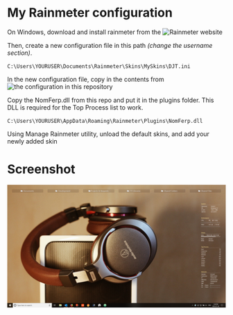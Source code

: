# My Rainmeter configuration

On Windows, download and install rainmeter from the ![Rainmeter website](https://www.rainmeter.net/)

Then, create a new configuration file in this path *(change the username section)*.
```
C:\Users\YOURUSER\Documents\Rainmeter\Skins\MySkins\DJT.ini
```

In the new configuration file, copy in the contents from ![the configuration in this repository](https://github.com/davidtessier/rainmeter/blob/master/DJT.ini)

Copy the NomFerp.dll from this repo and put it in the plugins folder. This DLL is required for the Top Process list to work. 

```
C:\Users\YOURUSER\AppData\Roaming\Rainmeter\Plugins\NomFerp.dll
```

Using Manage Rainmeter utility, unload the default skins, and add your newly added skin

# Screenshot

![Configuration is on the right side. The Boxes across the top are from Stardock Fences](https://github.com/davidtessier/rainmeter/blob/master/2019-07-26%2013_46_22-Greenshot.png)
